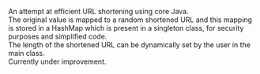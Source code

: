 An attempt at efficient URL shortening using core Java.<br>
The original value is mapped to a random shortened URL and this mapping is stored in a HashMap which is present in a singleton class, for security purposes and simplified code.<br>
The length of the shortened URL can be dynamically set by the user in the main class.<br>
Currently under improvement.
